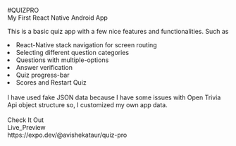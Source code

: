 
#QUIZPRO
</br>
My First React Native Android App


This is a basic quiz app with a few nice features and functionalities. 
Such as 
<li>React-Native stack navigation for screen routing</li>
<li>Selecting different question categories</li>
<li>Questions with multiple-options</li>
<li>Answer verification</li>
<li>Quiz progress-bar</li>
<li>Scores and Restart Quiz</li> 
</br>
I have used fake JSON data because I have some issues with Open Trivia Api object structure so, I customized my own app data.
</br>
</br>
Check It Out
</br>
Live_Preview
</br>
https://expo.dev/@avishekataur/quiz-pro


